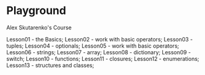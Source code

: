 # Playground
Alex Skutarenko's Course

Lesson01 - the Basics;
Lesson02 - work with basic operators;
Lesson03 - tuples;
Lesson04 - optionals;
Lesson05 - work with basic operators;
Lesson06 - strings;
Lesson07 - array;
Lesson08 - dictionary;
Lesson09 - switch;
Lesson10 - functions;
Lesson11 - closures;
Lesson12 - enumerations;
Lesson13 - structures and classes;
